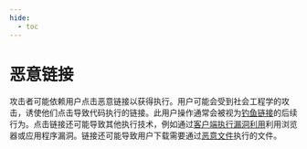 ```yaml
---
hide:
  - toc
---
```


# 恶意链接

攻击者可能依赖用户点击恶意链接以获得执行。用户可能会受到社会工程学的攻击，诱使他们点击导致代码执行的链接。此用户操作通常会被视为[钓鱼链接](https://attack.mitre.org/techniques/T1566/002)的后续行为。点击链接还可能导致其他执行技术，例如通过[客户端执行漏洞利用](https://attack.mitre.org/techniques/T1203)利用浏览器或应用程序漏洞。链接还可能导致用户下载需要通过[恶意文件](https://attack.mitre.org/techniques/T1204/002)执行的文件。
